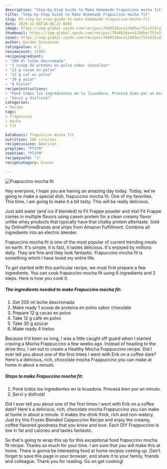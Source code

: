 ```yaml
---
description: "Step-by-Step Guide to Make Homemade Frapuccino mocha fit"
title: "Step-by-Step Guide to Make Homemade Frapuccino mocha fit"
slug: 85-step-by-step-guide-to-make-homemade-frapuccino-mocha-fit
date: 2020-12-04T18:48:27.669Z
image: https://img-global.cpcdn.com/recipes/7840536ace129d5e/751x532cq70/frapuccino-mocha-fit-foto-principal.jpg
thumbnail: https://img-global.cpcdn.com/recipes/7840536ace129d5e/751x532cq70/frapuccino-mocha-fit-foto-principal.jpg
cover: https://img-global.cpcdn.com/recipes/7840536ace129d5e/751x532cq70/frapuccino-mocha-fit-foto-principal.jpg
author: Gordon Stevenson
ratingvalue: 4.2
reviewcount: 21885
recipeingredient:
- "200 ml leche descremada"
- "1 scoop de protena en polvo sabor chocolate"
- "12 g cacao en polvo"
- "12 g caf en polvo"
- "30 g azcar"
- "4 hielos"
recipeinstructions:
- "Poné todos los ingredientes en la licuadora. Procesá bien por un minuto."
- "Serví y disfrutá!"
categories:
- Recipe
tags:
- frapuccino
- mocha
- fit

katakunci: frapuccino mocha fit 
nutrition: 208 calories
recipecuisine: American
preptime: "PT37M"
cooktime: "PT37M"
recipeyield: "1"
recipecategory: Dinner

---
```



![Frapuccino mocha fit](https://img-global.cpcdn.com/recipes/7840536ace129d5e/751x532cq70/frapuccino-mocha-fit-foto-principal.jpg)

Hey everyone, I hope you are having an amazing day today. Today, we're going to make a special dish, frapuccino mocha fit. One of my favorites. This time, I am going to make it a bit tasty. This will be really delicious.

Just add water (and ice if blended) to Fit Frappe powder and mix! Fit Frappe comes in multiple flavors using casein protein for a clean creamy flavor unlike whey products that typically have that chalky protein aftertaste. Sold by OnlinePrimeBrands and ships from Amazon Fulfillment. Combine all ingredients into an electric blender.

Frapuccino mocha fit is one of the most popular of current trending meals on earth. It's simple, it is fast, it tastes delicious. It's enjoyed by millions daily. They are fine and they look fantastic. Frapuccino mocha fit is something which I have loved my entire life.


To get started with this particular recipe, we must first prepare a few ingredients. You can cook frapuccino mocha fit using 6 ingredients and 2 steps. Here is how you cook it.

<!--inarticleads1-->

##### The ingredients needed to make Frapuccino mocha fit:

1. Get 200 ml leche descremada
1. Make ready 1 scoop de proteína en polvo sabor chocolate
1. Prepare 12 g cacao en polvo
1. Take 12 g café en polvo
1. Take 30 g azúcar
1. Make ready 4 hielos


Because it&#39;d been so long, I was a little caught off guard when I started craving a Mocha Frappuccino a few weeks ago. Instead of heading to the drive thru, I set out to create a Healthy Mocha Frappuccino recipe. Did I ever tell you about one of the first times I went with Erik on a coffee date? Here&#39;s a delicious, rich, chocolate mocha Frappuccino you can make at home in about a minute. 

<!--inarticleads2-->

##### Steps to make Frapuccino mocha fit:

1. Poné todos los ingredientes en la licuadora. Procesá bien por un minuto.
1. Serví y disfrutá!


Did I ever tell you about one of the first times I went with Erik on a coffee date? Here&#39;s a delicious, rich, chocolate mocha Frappuccino you can make at home in about a minute. It makes the drink thick, rich and non-watery. Just try this Frozen Blended Cappuccino Recipe and enjoy the creamy, coffee flavored goodness that you know and love. Each DIY Frappuccino is low in fat and calories and tastes fantastic. 

So that's going to wrap this up for this exceptional food frapuccino mocha fit recipe. Thanks so much for your time. I am sure that you will make this at home. There is gonna be interesting food at home recipes coming up. Don't forget to save this page in your browser, and share it to your family, friends and colleague. Thank you for reading. Go on get cooking!
